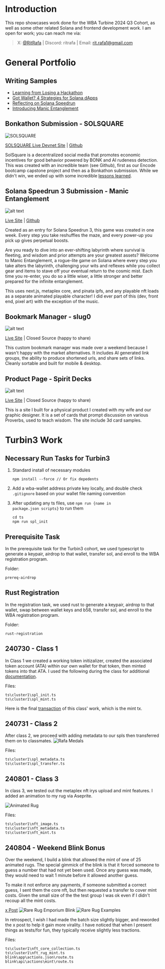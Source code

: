 # Introduction

This repo showcases work done for the WBA Turbine 2024 Q3 Cohort, as well as some other related Solana and frontend development work. I am open for work; you can reach me via:

> X: [@RitRafa](https://www.x.com/RitRafa) | Discord: ritrafa | Email: [rit.rafa1@gmail.com](mailto:rit.rafa1@gmail.com)

# General Portfolio

## Writing Samples

- [Learning from Losing a Hackathon](https://x.com/RitRafa/status/1817996818787324405)
- [Got Wallet? 4 Strategies for Solana dApps](https://x.com/RitRafa/status/1816269526079607118)
- [Reflecting on Solana Speedrun](https://x.com/RitRafa/status/1809657939701166182)
- [Introducing Manic Entanglement](https://x.com/RitRafa/status/1807165635220090937)

## Bonkathon Submission - SOLSQUARE

![SOLSQUARE](img/image.png)

[SOLSQUARE Live Devnet Site](https://solsquare.net) | [Github](https://github.com/altaga/SolSquare)

SolSquare is a decentralized social media that promotes economic incentives for good behavior powered by BONK and AI rudeness detection. This was created with an incredible team (see Github), first as our Encode bootcamp capstone project and then as a Bonkathon submission. While we didn't win, we ended up with some incredible [lessons learned](https://x.com/RitRafa/status/1817996818787324405).

## Solana Speedrun 3 Submission - Manic Entanglement

![alt text](img/image-1.png)

[Live Site](https://manic-entanglement.com) | [Github](https://github.com/ritrafa/manic-entanglement)

Created as an entry for Solana Speedrun 3, this game was created in one week. Every step you take reshuffles the maze, and every power-up you pick up gives perpetual boosts.

Are you ready to dive into an ever-shifting labyrinth where survival is fleeting, and wisdom and prior attempts are your greatest assets? Welcome to Manic Entanglement, a rogue-lite game on Solana where every step you take alters the labyrinth, challenging your wits and reflexes while you collect gear and items to stave off your eventual return to the cosmic mist. Each time you re-enter, you do so a little wiser, a little stronger and better prepared for the infinite entanglement.

This uses next.js, metaplex core, and pinata ipfs, and any playable nft loads as a separate animated playable character! I did ever part of this (dev, front end, pixel art) with the exception of the music.

## Bookmark Manager - slug0

![alt text](img/image-2.png)

[Live Site](https://slug0.net) | Closed Source (happy to share)

This custom bookmark manager was made over a weekend because I wasn't happy with the market alternatives. It includes AI generated link groups, the ability to produce shortened urls, and share sets of links. Cleanly sortable and built for mobile & desktop.

## Product Page - Spirit Decks

![alt text](img/image-3.png)

[Live Site](https://spiritdecks.com) | Closed Source (happy to share)

This is a site I built for a physical product I created with my wife and our graphic designer. It is a set of cards that prompt discussion on various Proverbs, used to teach wisdom. The site include 3d card samples.

# Turbin3 Work

## Necessary Run Tasks for Turbin3

1.  Standard install of necessary modules

        npm install --force // Or fix depedents

2.  Add a wba-wallet address private key locally, and double check <code>.gitignore</code> based on your wallet file naming convention
3.  After updating any ts files, use <code>npm run {name in package.json scripts}</code> to run them

        cd ts
        npm run spl_init

## Prerequisite Task

In the prerequisite task for the Turbin3 cohort, we used typescript to generate a keypair, airdrop to that wallet, transfer sol, and enroll to the WBA registration program.

Folder:

    prereq-airdrop

## Rust Registration

In the registration task, we used rust to generate a keypair, airdrop to that wallet, swap between wallet keys and b58, transfer sol, and enroll to the WBA registration program.

Folder:

    rust-registration

## 240730 - Class 1

In Class 1 we created a working token initizalizer, created the associated token account (ATA) within our own wallet for that token, then minted tokens into that ATA. I used the following during the class for additional [documentation](https://spl.solana.com/token).

Files:

    ts\cluster1\spl_init.ts
    ts\cluster1\spl_mint.ts

Here is the final [transaction](https://explorer.solana.com/tx/54F32PnGEE2vAeNau2sJwanpYwrfHBSqRkZKevN9nQs13TFiZErDvp2vjWPopg1s7rNZU61CBrtCYsWr9eqxLBNs?cluster=devnet) of this class' work, which is the mint tx.

## 240731 - Class 2

After class 2, we proceed with adding metadata to our spls then transferred them on to classmates.
![Rafa Medals](img\image-4.png)

Files:

    ts\cluster1\spl_metadata.ts
    ts\cluster1\spl_transfer.ts

## 240801 - Class 3

In class 3, we tested out the metaplex nft irys upload and mint features. I added an animation to my rug via Aseprite.

![Animated Rug](img\rug.gif)

Files:

    ts\cluster1\nft_image.ts
    ts\cluster1\nft_metadata.ts
    ts\cluster1\nft_mint.ts

## 240804 - Weekend Blink Bonus

Over the weekend, I build a blink that allowed the mint of one of 25 animated rugs. The special gimmick of the blink is that it forced someone to guess a number that had not yet been used. Once any guess was made, they would need to wait 1 minute before it allowed another guess.

To make it not enforce any payments, if someone submitted a correct guess, I sent them the core nft, but then requested a transfer to cover mint costs. Given the small size of the the test group I was ok even if I didn't recoup all the mint costs.

[x Post](https://x.com/RitRafa/status/1820512886474805508)
![Rare Rug Emporium Blink](img/image-6.png)
![Rare Rug Examples](img/rug-combine.gif)

In retrospect, I wish I had made the batch size slightly bigger, and reworded the x post to help it gain more virality. I have noticed that when I present things as tests/for fun, they typically receive slightly less tractions.

Files:

    ts\cluster1\nft_core_collection.ts
    ts\cluster1\nft_rug_mint.ts
    blink\app\actions.json\route.ts
    blink\api\actions\mint\route.ts
